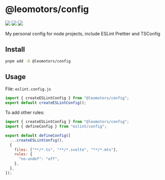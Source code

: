# @leomotors/config

[![](https://img.shields.io/npm/v/@leomotors/config.svg?maxAge=3600)](https://www.npmjs.com/package/@leomotors/config)
[![](https://img.shields.io/npm/dt/@leomotors/config.svg?maxAge=3600)](https://www.npmjs.com/package/@leomotors/config)
[![](https://github.com/Leomotors/node-config/actions/workflows/test.yml/badge.svg)](https://github.com/Leomotors/node-config/actions)

My personal config for node projects, include ESLint Prettier and TSConfig

## Install

```bash
pnpm add -D @leomotors/config
```

## Usage

File: `eslint.config.js`

```js
import { createESLintConfig } from "@leomotors/config";
export default createESLintConfig();
```

To add other rules:

```js
import { createESLintConfig } from "@leomotors/config";
import { defineConfig } from "eslint/config";

export default defineConfig([
  ...createESLintConfig(),
  {
    files: ["**/*.ts", "**/*.svelte", "**/*.mts"],
    rules: {
      "no-undef": "off",
    },
  },
]);
```
